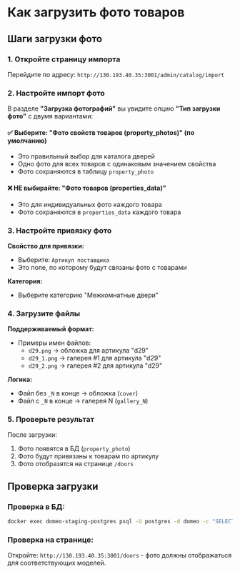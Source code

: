 # Как загрузить фото товаров

## Шаги загрузки фото

### 1. Откройте страницу импорта
Перейдите по адресу: `http://130.193.40.35:3001/admin/catalog/import`

### 2. Настройте импорт фото

В разделе **"Загрузка фотографий"** вы увидите опцию **"Тип загрузки фото"** с двумя вариантами:

#### ✅ Выберите: **"Фото свойств товаров (property_photos)"** (по умолчанию)
- Это правильный выбор для каталога дверей
- Одно фото для всех товаров с одинаковым значением свойства
- Фото сохраняются в таблицу `property_photo`

#### ❌ НЕ выбирайте: **"Фото товаров (properties_data)"**
- Это для индивидуальных фото каждого товара
- Фото сохраняются в `properties_data` каждого товара

### 3. Настройте привязку фото

**Свойство для привязки:**
- Выберите: `Артикул поставщика`
- Это поле, по которому будут связаны фото с товарами

**Категория:**
- Выберите категорию "Межкомнатные двери"

### 4. Загрузите файлы

**Поддерживаемый формат:**
- Примеры имен файлов:
  - `d29.png` → обложка для артикула "d29"
  - `d29_1.png` → галерея #1 для артикула "d29"
  - `d29_2.png` → галерея #2 для артикула "d29"

**Логика:**
- Файл без `_N` в конце → обложка (`cover`)
- Файл с `_N` в конце → галерея N (`gallery_N`)

### 5. Проверьте результат

После загрузки:
1. Фото появятся в БД (`property_photo`)
2. Фото будут привязаны к товарам по артикулу
3. Фото отобразятся на странице `/doors`

## Проверка загрузки

### Проверка в БД:
```bash
docker exec domeo-staging-postgres psql -U postgres -d domeo -c "SELECT propertyValue, photoType, photoPath FROM property_photo ORDER BY createdAt DESC LIMIT 10;"
```

### Проверка на странице:
Откройте: `http://130.193.40.35:3001/doors` - фото должны отображаться для соответствующих моделей.
